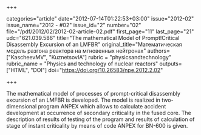 +++

categories="article"
date="2012-07-14T01:22:53+03:00"
issue="2012-02"
issue_name="2012 - #02"
issue_id="2"
number="02"
file="/pdf/2012/02/2012-02-article-02.pdf"
first_page="11"
last_page="21"
udc="621.039.586"
title="The mathematical Model of Prompt!Critical Disassembly Excursion of an LMFBR"
original_title="Математическая модель разгона реактора на мгновенных нейтронах"
authors=["KascheevMV", "KuznetsovIA"]
rubric = "physicsandtechnology"
rubric_name = "Physics and technology of nuclear reactors"
outputs=["HTML", "DOI"]
doi="https://doi.org/10.26583/npe.2012.2.02"

+++

The mathematical model of processes of prompt-critical disassembly excursion of an LMFBR is developed. The model is realized in two-dimensional program ANPEX which allows to calculate accident development at occurrence of secondary criticality in the fused core. The description of results of testing of the program and results of calculation of stage of instant criticality by means of code ANPEX for BN-600 is given.